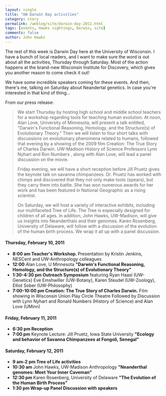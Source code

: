 ```yaml
---
layout: single 
title: "UW Darwin Day activities" 
category: story
permalink: /weblog/site/darwin-day-2011.html
tags: [events, Hawks sightings, Darwin, site] 
comments: false 
author: John Hawks 
---
```


The rest of this week is Darwin Day  here at the University of Wisconsin. I have a bunch of local readers, and I want to make sure the word is out about all the activities, Thursday through Saturday. Most of the action happens at the brand-new Wisconsin Institute for Discovery, which gives you another reason to come check it out!

We have some incredible speakers coming for these events. And then, there's me, talking on Saturday about Neandertal genetics. In case you're interested in that kind of thing...

From our press release: 

<blockquote>We start Thursday by hosting high school and middle school teachers for a workshop regarding tools for teaching human evolution.  At noon, Alan Love, University of Minnesota, will present a talk entitled, "Darwin's Functional Reasoning, Homology, and the Structure(s) of Evolutionary Theory."  Then we will listen to four short talks with discussions on evolutionary phenomena related to humans, followed that evening by a showing of the 2009 film Creation: The True Story of Charles Darwin.   UW-Madison History of Science Professors Lynn Nyhart and Ron Numbers , along with Alan Love, will lead a panel discussion on the movie.

Friday evening, we will have a short reception before Jill Pruetz gives the keynote talk on savanna chimpanzees.  Dr. Pruetz has worked with chimps and discovered that they not only make tools (spears), but they carry them into battle.  She has won numerous awards for her work and has been featured in National Geographic as a rising scientist.

On Saturday, we will host a variety of interactive exhibits, including our multifaceted Tree of Life. The Tree is especially designed for children of all ages. In addition, John Hawks, UW-Madison, will give us insights into Neanderthals and their genomes.  Karen Rosenberg, University of Delaware, will follow with a discussion of the evolution of the human birth process.  We wrap it all up with a panel discussion.</blockquote>


<h4>Thursday, February 10, 2011</h4>
<ul>

<li><b>8:00 am Teacher's Workshop. </b>Presentation by Kristin Jenkins, NESCent and UW-Anthropology colleagues</li>

<li><b>12:00</b>   Alan Love, U Minnesota <b>"Darwin's Functional Reasoning, Homology, and the Structure(s) of Evolutionary Theory"</b></li>

<li><b>1:30-4:30 pm   Outreach Symposium</b> featuring Ryan Haasl (UW-Genetics) Eve Emshwiller (UW-Botany), Karen Steudel (UW-Zoology), Elliot Sober (UW-Philosophy)</li>

<li><b>7:00-10:00 pm  Creation: The True Story of Charles Darwin.</b> Film showing in Wisconsin Union Play Circle Theatre Followed by Discussion with Lynn Nyhart and Ronald Numbers (History of Science) and Alan Love (UMinn)</li>
</ul>

<h4>Friday, February 11, 2011</h4>

<ul>
<li><b>6:30 pm  Reception</b></li>

<li><b>7:00 pm</b>  Keynote Lecture: Jill Pruetz, Iowa State University  <b>"Ecology and behavior of Savanna Chimpanzees at Fongoli, Senegal"</b></li>
</ul>

<h4>Saturday, February 12, 2011</h4>

<ul>
<li><b>9 am-2 pm       Tree of Life activities</b></li>

<li><b>10:30 am  </b>      John Hawks, UW-Madison Anthropology  <b>"Neanderthal genomes: Meet Your Inner Caveman"</b></li>

<li><b>12:30 pm </b>       Karen Rosenberg, University of Delaware <b>"The Evolution of the Human Birth Process"</b></li>

<li><b>1:30 pm Wrap-up Panel Discussion with speakers</b></li>
</ul>

